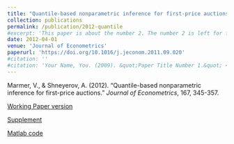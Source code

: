 ```yaml
---
title: "Quantile-based nonparametric inference for first-price auctions"
collection: publications
permalink: /publication/2012-quantile
#excerpt: 'This paper is about the number 2. The number 2 is left for future work.'
date: 2012-04-01
venue: 'Journal of Econometrics'
paperurl: 'https://doi.org/10.1016/j.jeconom.2011.09.020'
#citation: ''
#citation: 'Your Name, You. (2009). &quot;Paper Title Number 1.&quot; <i>Journal 1</i>. 1(1).'
---
```

Marmer, V., & Shneyerov, A. (2012). &ldquo;Quantile-based nonparametric inference for first-price auctions.&rdquo; <i>Journal of  Econometrics</i>, 167, 345-357.

[Working Paper version](/files/auc-pdf_31.pdf)

[Supplement](/files/auc-pdf-suppl-11.pdf)

[Matlab code](/files/auc-pdf_codes_and_paper.zip)
